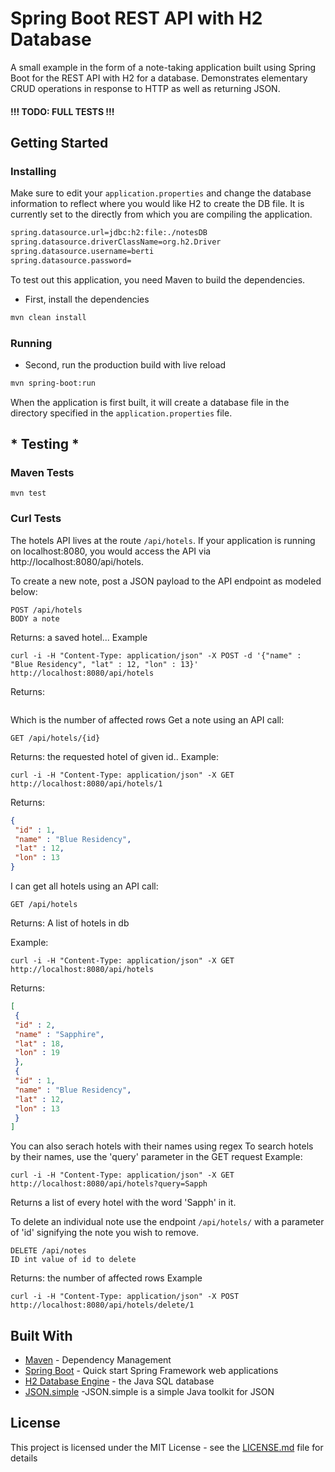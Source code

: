 # Spring Boot REST API with H2 Database

A small example in the form of a note-taking application built using Spring Boot for the REST API with H2 for a database. Demonstrates elementary CRUD operations in response to HTTP as well as returning JSON.

#### !!! TODO:  FULL TESTS !!!

## Getting Started


### Installing
Make sure to edit your ```application.properties``` and change the database information to reflect where you would like H2 to create the DB file.
It is currently set to the directly from which you are compiling the application.
```sh
spring.datasource.url=jdbc:h2:file:./notesDB
spring.datasource.driverClassName=org.h2.Driver
spring.datasource.username=berti
spring.datasource.password=
```
To test out this application, you need Maven to build the dependencies.

- First, install the dependencies

```sh
mvn clean install
```
### Running
- Second, run the production build with live reload
```sh
mvn spring-boot:run
```
When the application is first built, it will create a database file in the directory specified in the ```application.properties``` file. 

## * Testing *

### Maven Tests
```
mvn test
```
### Curl Tests

The hotels API lives at the route ```/api/hotels```. If your application is running on localhost:8080, you would access the API via http://localhost:8080/api/hotels.

To create a new note, post a JSON payload to the API endpoint as modeled below:
```curl
POST /api/hotels
BODY a note
```
Returns: a saved hotel...
Example
```curl
curl -i -H "Content-Type: application/json" -X POST -d '{"name" : "Blue Residency", "lat" : 12, "lon" : 13}' http://localhost:8080/api/hotels
```
Returns:
```1
```

Which is the number of affected rows
Get a note using an API call:
```
GET /api/hotels/{id}
```
Returns: the requested hotel of given id..
Example:
```curl
curl -i -H "Content-Type: application/json" -X GET http://localhost:8080/api/hotels/1
```
Returns:
```json
{
 "id" : 1,
 "name" : "Blue Residency",
 "lat" : 12,
 "lon" : 13
}
```
I can get all hotels using an API call:
```
GET /api/hotels
```
Returns: A list of hotels in db

Example:

```
curl -i -H "Content-Type: application/json" -X GET http://localhost:8080/api/hotels
```
Returns:
```json
[
 {
 "id" : 2,
 "name" : "Sapphire",
 "lat" : 18,
 "lon" : 19
 },
 {
 "id" : 1,
 "name" : "Blue Residency",
 "lat" : 12,
 "lon" : 13
 }
]
```
You can also serach hotels with their names using regex
To search hotels by their names, use the 'query' parameter in the GET request
Example:
```curl
curl -i -H "Content-Type: application/json" -X GET http://localhost:8080/api/hotels?query=Sapph
```
Returns a list of every hotel with the word 'Sapph' in it.

To delete an individual note use the endpoint ```/api/hotels/``` with a parameter of 'id' signifying the note you wish to remove.
```curl
DELETE /api/notes
ID int value of id to delete
```
Returns: the number of affected rows
Example
```curl
curl -i -H "Content-Type: application/json" -X POST  http://localhost:8080/api/hotels/delete/1
```

## Built With


* [Maven](https://maven.apache.org/) - Dependency Management
* [Spring Boot](https://spring.io/projects/spring-boot) - Quick start Spring Framework web applications
* [H2 Database Engine](https://h2database.com/) - the Java SQL database
* [JSON.simple](https://github.com/fangyidong/json-simple) -JSON.simple is a simple Java toolkit for JSON



## License

This project is licensed under the MIT License - see the [LICENSE.md](LICENSE.md) file for details

